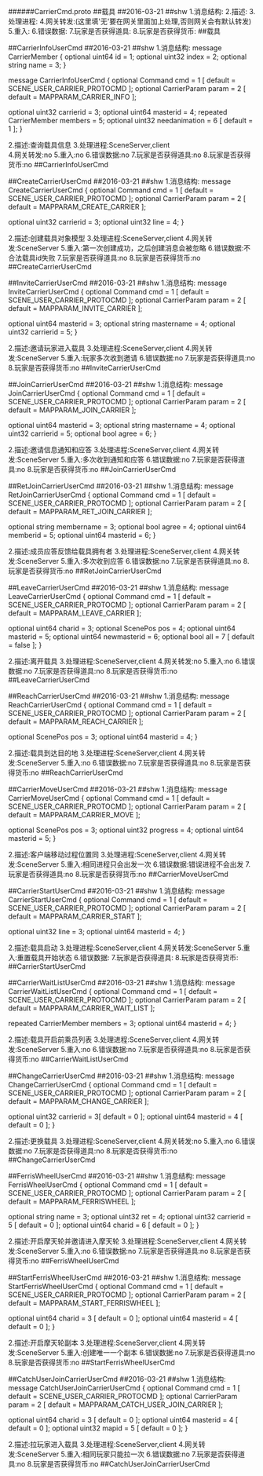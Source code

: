 ######CarrierCmd.proto
##载具
##2016-03-21
##shw
1.消息结构:
2.描述:
3.处理进程:
4.网关转发:(这里填'无'要在网关里面加上处理,否则网关会有默认转发)
5.重入:
6.错误数据:
7.玩家是否获得道具:
8.玩家是否获得货币:
##载具

##CarrierInfoUserCmd
##2016-03-21
##shw
1.消息结构:
message CarrierMember
{ 
  optional uint64 id = 1; 
  optional uint32 index = 2;
  optional string name = 3;
}

message CarrierInfoUserCmd
{
  optional Command cmd = 1 [ default = SCENE_USER_CARRIER_PROTOCMD ];
  optional CarrierParam param = 2 [ default = MAPPARAM_CARRIER_INFO ];
  
  optional uint32 carrierid = 3;
  optional uint64 masterid = 4;
  repeated CarrierMember members = 5;
  optional uint32 needanimation = 6 [ default = 1 ];
}

2.描述:查询载具信息
3.处理进程:SceneServer,client	
4.网关转发:no
5.重入:no
6.错误数据:no
7.玩家是否获得道具:no
8.玩家是否获得货币:no
##CarrierInfoUserCmd

##CreateCarrierUserCmd
##2016-03-21
##shw
1.消息结构:
message CreateCarrierUserCmd
{ 
  optional Command cmd = 1 [ default = SCENE_USER_CARRIER_PROTOCMD ];
  optional CarrierParam param = 2 [ default = MAPPARAM_CREATE_CARRIER ];
  
  optional uint32 carrierid = 3;
  optional uint32 line = 4;
} 

2.描述:创建载具对象模型
3.处理进程:SceneServer,client
4.网关转发:SceneServer
5.重入:第一次创建成功，之后创建消息会被忽略
6.错误数据:不合法载具id失败
7.玩家是否获得道具:no
8.玩家是否获得货币:no
##CreateCarrierUserCmd

##InviteCarrierUserCmd
##2016-03-21
##shw
1.消息结构:
message InviteCarrierUserCmd
{ 
  optional Command cmd = 1 [ default = SCENE_USER_CARRIER_PROTOCMD ];
  optional CarrierParam param = 2 [ default = MAPPARAM_INVITE_CARRIER ];
  
  optional uint64 masterid = 3;
  optional string mastername = 4;
  optional uint32 carrierid = 5;
} 

2.描述:邀请玩家进入载具
3.处理进程:SceneServer,client
4.网关转发:SceneServer
5.重入:玩家多次收到邀请
6.错误数据:no
7.玩家是否获得道具:no
8.玩家是否获得货币:no
##InviteCarrierUserCmd

##JoinCarrierUserCmd
##2016-03-21
##shw
1.消息结构:
message JoinCarrierUserCmd
{
  optional Command cmd = 1 [ default = SCENE_USER_CARRIER_PROTOCMD ];
  optional CarrierParam param = 2 [ default = MAPPARAM_JOIN_CARRIER ];

  optional uint64 masterid = 3;
  optional string mastername = 4;
  optional uint32 carrierid = 5;
  optional bool agree = 6;
}

2.描述:邀请信息通知和应答
3.处理进程:SceneServer,client
4.网关转发:SceneServer
5.重入:多次收到通知和应答
6.错误数据:no
7.玩家是否获得道具:no
8.玩家是否获得货币:no
##JoinCarrierUserCmd

##RetJoinCarrierUserCmd
##2016-03-21
##shw
1.消息结构:
message RetJoinCarrierUserCmd
{
  optional Command cmd = 1 [ default = SCENE_USER_CARRIER_PROTOCMD ];
  optional CarrierParam param = 2 [ default = MAPPARAM_RET_JOIN_CARRIER ];

  optional string membername = 3;
  optional bool agree = 4;
  optional uint64 memberid = 5;
  optional uint64 masterid = 6;
}

2.描述:成员应答反馈给载具拥有者
3.处理进程:SceneServer,client
4.网关转发:SceneServer
5.重入:多次收到应答
6.错误数据:no
7.玩家是否获得道具:no
8.玩家是否获得货币:no
##RetJoinCarrierUserCmd

##LeaveCarrierUserCmd
##2016-03-21
##shw
1.消息结构:
message LeaveCarrierUserCmd
{
  optional Command cmd = 1 [ default = SCENE_USER_CARRIER_PROTOCMD ];
  optional CarrierParam param = 2 [ default = MAPPARAM_LEAVE_CARRIER ];

  optional uint64 charid = 3;
  optional ScenePos pos = 4;
  optional uint64 masterid = 5;
  optional uint64 newmasterid = 6;
  optional bool all = 7 [ default = false ];
}

2.描述:离开载具
3.处理进程:SceneServer,client
4.网关转发:no
5.重入:no
6.错误数据:no
7.玩家是否获得道具:no
8.玩家是否获得货币:no
##LeaveCarrierUserCmd

##ReachCarrierUserCmd
##2016-03-21
##shw
1.消息结构:
message ReachCarrierUserCmd
{
  optional Command cmd = 1 [ default = SCENE_USER_CARRIER_PROTOCMD ];
  optional CarrierParam param = 2 [ default = MAPPARAM_REACH_CARRIER ];

  optional ScenePos pos = 3;
  optional uint64 masterid = 4;
}

2.描述:载具到达目的地
3.处理进程:SceneServer,client
4.网关转发:SceneServer
5.重入:no
6.错误数据:no
7.玩家是否获得道具:no
8.玩家是否获得货币:no
##ReachCarrierUserCmd

##CarrierMoveUserCmd
##2016-03-21
##shw
1.消息结构:
message CarrierMoveUserCmd
{
  optional Command cmd = 1 [ default = SCENE_USER_CARRIER_PROTOCMD ];
  optional CarrierParam param = 2 [ default = MAPPARAM_CARRIER_MOVE ];

  optional ScenePos pos = 3;
  optional uint32 progress = 4;
  optional uint64 masterid = 5;
}

2.描述:客户端移动过程位置同
3.处理进程:SceneServer,client
4.网关转发:SceneServer
5.重入:相同进程只会出发一次
6.错误数据:错误进程不会出发
7.玩家是否获得道具:no
8.玩家是否获得货币:no
##CarrierMoveUserCmd

##CarrierStartUserCmd
##2016-03-21
##shw
1.消息结构:
message CarrierStartUserCmd
{
  optional Command cmd = 1 [ default = SCENE_USER_CARRIER_PROTOCMD ];
  optional CarrierParam param = 2 [ default = MAPPARAM_CARRIER_START ];

  optional uint32 line = 3;
  optional uint64 masterid = 4;
}

2.描述:载具启动
3.处理进程:SceneServer,client
4.网关转发:SceneServer
5.重入:重置载具开始状态
6.错误数据:
7.玩家是否获得道具:
8.玩家是否获得货币:
##CarrierStartUserCmd

##CarrierWaitListUserCmd
##2016-03-21
##shw
1.消息结构:
message CarrierWaitListUserCmd
{
  optional Command cmd = 1 [ default = SCENE_USER_CARRIER_PROTOCMD ];
  optional CarrierParam param = 2 [ default = MAPPARAM_CARRIER_WAIT_LIST ];

  repeated CarrierMember members = 3;
  optional uint64 masterid = 4;
}

2.描述:载具开启前乘员列表
3.处理进程:SceneServer,client
4.网关转发:SceneServer
5.重入:no
6.错误数据:no
7.玩家是否获得道具:no
8.玩家是否获得货币:no
##CarrierWaitListUserCmd

##ChangeCarrierUserCmd
##2016-03-21
##shw
1.消息结构:
message ChangeCarrierUserCmd
{
  optional Command cmd = 1 [ default = SCENE_USER_CARRIER_PROTOCMD ];
  optional CarrierParam param = 2 [ default = MAPPARAM_CHANGE_CARRIER ];

  optional uint32 carrierid = 3[ default = 0 ];
  optional uint64 masterid = 4 [ default = 0 ];
}

2.描述:更换载具
3.处理进程:SceneServer,client
4.网关转发:no
5.重入:no
6.错误数据:no
7.玩家是否获得道具:no
8.玩家是否获得货币:no
##ChangeCarrierUserCmd

##FerrisWheelUserCmd
##2016-03-21
##shw
1.消息结构:
message FerrisWheelUserCmd
{
  optional Command cmd = 1 [ default = SCENE_USER_CARRIER_PROTOCMD ];
  optional CarrierParam param = 2 [ default = MAPPARAM_FERRISWHEEL ];

  optional string name = 3;
  optional uint32 ret = 4;
  optional uint32 carrierid = 5 [ default = 0 ];
  optional uint64 charid = 6 [ default = 0 ];
}

2.描述:开启摩天轮并邀请进入摩天轮
3.处理进程:SceneServer,client
4.网关转发:SceneServer
5.重入:no
6.错误数据:no
7.玩家是否获得道具:no
8.玩家是否获得货币:no
##FerrisWheelUserCmd

##StartFerrisWheelUserCmd
##2016-03-21
##shw
1.消息结构:
message StartFerrisWheelUserCmd
{
  optional Command cmd = 1 [ default = SCENE_USER_CARRIER_PROTOCMD ];
  optional CarrierParam param = 2 [ default = MAPPARAM_START_FERRISWHEEL ];

  optional uint64 charid = 3 [ default = 0 ];
  optional uint64 masterid = 4 [ default = 0 ];
}

2.描述:开启摩天轮副本
3.处理进程:SceneServer,client
4.网关转发:SceneServer
5.重入:创建唯一一个副本
6.错误数据:no
7.玩家是否获得道具:no
8.玩家是否获得货币:no
##StartFerrisWheelUserCmd

##CatchUserJoinCarrierUserCmd
##2016-03-21
##shw
1.消息结构:
message CatchUserJoinCarrierUserCmd
{
  optional Command cmd = 1 [ default = SCENE_USER_CARRIER_PROTOCMD ];
  optional CarrierParam param = 2 [ default = MAPPARAM_CATCH_USER_JOIN_CARRIER ];

  optional uint64 charid = 3 [ default = 0 ];
  optional uint64 masterid = 4 [ default = 0 ];
  optional uint32 mapid = 5 [ default = 0 ];
}

2.描述:拉玩家进入载具
3.处理进程:SceneServer,client
4.网关转发:SceneServer
5.重入:相同玩家只能拉一次
6.错误数据:no
7.玩家是否获得道具:no
8.玩家是否获得货币:no
##CatchUserJoinCarrierUserCmd
